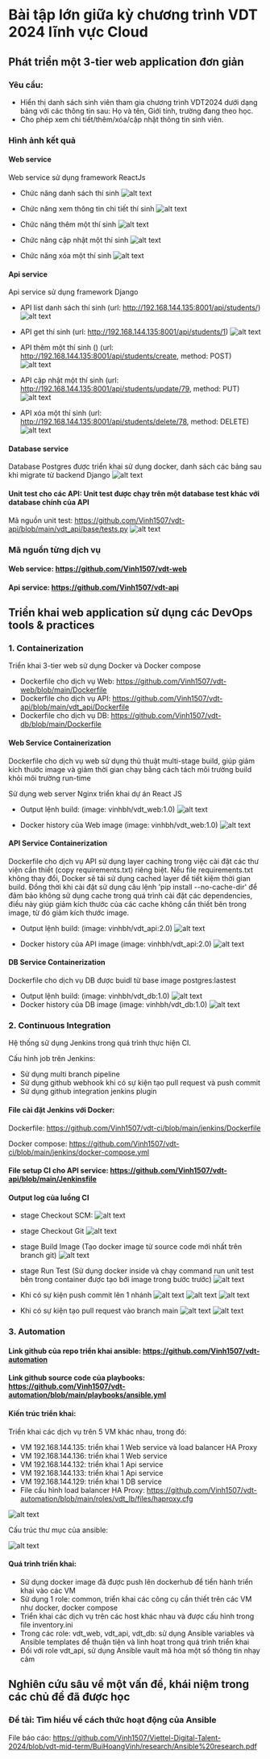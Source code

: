 # Bài tập lớn giữa kỳ chương trình VDT 2024 lĩnh vực Cloud

## Phát triển một 3-tier web application đơn giản

### Yêu cầu:

- Hiển thị danh sách sinh viên tham gia chương trình VDT2024 dưới dạng bảng với các thông tin sau: Họ và tên, Giới tính, trường đang theo học. 
- Cho phép xem chi tiết/thêm/xóa/cập nhật thông tin sinh viên.

### Hình ảnh kết quả 

#### Web service
Web service sử dụng framework ReactJs
- Chức năng danh sách thí sinh
![alt text](./images/website/web_student_list.png)

- Chức năng xem thông tin chi tiết thí sinh
![alt text](./images/website/web_detail_student.png)

- Chức năng thêm một thí sinh
![alt text](./images/website/web_add_student.png)

- Chức năng cập nhật một thí sinh
![alt text](./images/website/web_update_student.png)

- Chức năng xóa một thí sinh
![alt text](./images/website/web_remove_student.png)

#### Api service
Api service sử dụng framework Django
- API list danh sách thí sinh (url: http://192.168.144.135:8001/api/students/)
![alt text](./images/website/api_student_list.png)

- API get thí sinh (url: http://192.168.144.135:8001/api/students/1)
![alt text](./images/website/api_get_student.png)

- API thêm một thí sinh () (url: http://192.168.144.135:8001/api/students/create, method: POST)
![alt text](./images/website/api_add_student.png)

- API cập nhật một thí sinh (url: http://192.168.144.135:8001/api/students/update/79, method: PUT)
![alt text](./images/website/api_update_student.png)

- API xóa một thí sinh (url: http://192.168.144.135:8001/api/students/delete/78, method: DELETE)
![alt text](./images/website/api_remove_student.png)

#### Database service
Database Postgres được triển khai sử dụng docker, danh sách các bảng sau khi migrate từ backend Django
![alt text](./images/website/db_table_list.png)

#### Unit test cho các API: Unit test được chạy trên một database test khác với database chính của API

Mã nguồn unit test: https://github.com/Vinh1507/vdt-api/blob/main/vdt_api/base/tests.py
![alt text](./images/website/api_unit_test_result.png)

### Mã nguồn từng dịch vụ

#### Web service: https://github.com/Vinh1507/vdt-web
#### Api service: https://github.com/Vinh1507/vdt-api


## Triển khai web application sử dụng các DevOps tools & practices

### 1. Containerization
Triển khai 3-tier web sử dụng Docker và Docker compose
- Dockerfile cho dịch vụ Web: https://github.com/Vinh1507/vdt-web/blob/main/Dockerfile
- Dockerfile cho dịch vụ API: https://github.com/Vinh1507/vdt-api/blob/main/vdt_api/Dockerfile
- Dockerfile cho dịch vụ DB: https://github.com/Vinh1507/vdt-db/blob/main/Dockerfile

#### Web Service Containerization
Dockerfile cho dịch vụ web sử dụng thủ thuật multi-stage build, giúp giảm kích thước image và giảm thời gian chạy bằng cách tách môi trường build khỏi môi trường run-time

Sử dụng web server Nginx triển khai dự án React JS

- Output lệnh build: (image: vinhbh/vdt_web:1.0)
![alt text](./images/containerization/web_build_dockerfile.png)

- Docker history của Web image (image: vinhbh/vdt_web:1.0)
![alt text](./images/containerization/web_image_history.png)

#### API Service Containerization
Dockerfile cho dịch vụ API sử dụng layer caching trong việc cài đặt các thư viện cần thiết (copy requirements.txt) riêng biệt. Nếu file requirements.txt không thay đổi, Docker sẽ tái sử dụng cached layer để tiết kiệm thời gian build. Đồng thời khi cài đặt sử dụng câu lệnh 'pip install --no-cache-dir' để đảm bảo không sử dụng cache trong quá trình cài đặt các dependencies, điều này giúp giảm kích thước của các cache không cần thiết bên trong image, từ đó giảm kích thước image.

- Output lệnh build: (image: vinhbh/vdt_api:2.0)
![alt text](./images/containerization/api_build_dockerfile.png)

- Docker history của API image (image: vinhbh/vdt_api:2.0)
![alt text](./images/containerization/api_image_history.png)

#### DB Service Containerization
Dockerfile cho dịch vụ DB được buidl từ base image postgres:lastest
- Output lệnh build: (image: vinhbh/vdt_db:1.0)
![alt text](./images/containerization/db_build_dockerfile.png)
- Docker history của DB image (image: vinhbh/vdt_db:1.0)
![alt text](./images/containerization/db_image_history.png)

### 2. Continuous Integration
Hệ thống sử dụng Jenkins trong quá trình thực hiện CI.

Cấu hình job trên Jenkins: 
- Sử dụng multi branch pipeline
- Sử dụng github webhook khi có sự kiện tạo pull request và push commit
- Sử dụng github integration jenkins plugin

#### File cài đặt Jenkins với Docker: 
Dockerfile: https://github.com/Vinh1507/vdt-ci/blob/main/jenkins/Dockerfile

Docker compose: https://github.com/Vinh1507/vdt-ci/blob/main/jenkins/docker-compose.yml
#### File setup CI cho API service: https://github.com/Vinh1507/vdt-api/blob/main/Jenkinsfile

#### Output log của luồng CI
- stage Checkout SCM:
![alt text](./images/ci/ci_checkout_scm.png)
- stage Checkout Git
![alt text](./images/ci/ci_clone_code.png)
- stage Build Image (Tạo docker image từ source code mới nhất trên branch git)
![alt text](./images/ci/ci_build_image.png)
- stage Run Test (Sử dụng docker inside và chạy command run unit test bên trong container được tạo bới image trong bước trước)
![alt text](./images/ci/ci_run_test.png)

- Khi có sự kiện push commit lên 1 nhánh
![alt text](./images/ci/ci_push_webhook.png)
![alt text](./images/ci/ci_push_job.png)
![alt text](./images/ci/ci_push_pipeline.png)

- Khi có sự kiện tạo pull request vào branch main
![alt text](./images/ci/ci_pr_webhook.png)
![alt text](./images/ci/ci_pr_pipeline.png) 

### 3. Automation

#### Link github của repo triển khai ansible: https://github.com/Vinh1507/vdt-automation
#### Link github source code của playbooks: https://github.com/Vinh1507/vdt-automation/blob/main/playbooks/ansible.yml

#### Kiến trúc triển khai:

Triển khai các dịch vụ trên 5 VM khác nhau, trong đó:
- VM 192.168.144.135: triển khai 1 Web service và load balancer HA Proxy
- VM 192.168.144.136: triển khai 1 Web service
- VM 192.168.144.132: triển khai 1 Api service
- VM 192.168.144.133: triển khai 1 Api service
- VM 192.168.144.129: triển khai 1 DB service
- File cấu hình load balancer HA Proxy: https://github.com/Vinh1507/vdt-automation/blob/main/roles/vdt_lb/files/haproxy.cfg

![alt text](./images/automation/deploy_architecture.png)

Cấu trúc thư mục của ansible:

![alt text](./images/automation/cd_ansible_tree.png)

#### Quá trình triển khai:
- Sử dụng docker image đã được push lên dockerhub để tiển hành triển khai vào các VM
- Sử dụng 1 role: common, triển khai các công cụ cần thiết trên các VM như docker, docker compose
- Triển khai các dịch vụ trên các host khác nhau và được cấu hình trong file inventory.ini
- Trong các role: vdt_web, vdt_api, vdt_db: sử dụng Ansible variables và Ansible templates để thuận tiện và linh hoạt trong quá trình triển khai
- Đối với role vdt_api, sử dụng Ansible vault mã hóa một số thông tin nhạy cảm


## Nghiên cứu sâu về một vấn đề, khái niệm trong các chủ đề đã được học 
### Đề tài: Tìm hiểu về cách thức hoạt động của Ansible

File báo cáo: https://github.com/Vinh1507/Viettel-Digital-Talent-2024/blob/vdt-mid-term/BuiHoangVinh/research/Ansible%20research.pdf 